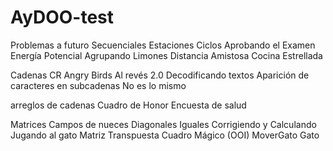 # AyDOO-test
Problemas a futuro
Secuenciales
    Estaciones
Ciclos
    Aprobando el Examen
    Energía Potencial
    Agrupando Limones
    Distancia Amistosa
    Cocina Estrellada

 Cadenas
    CR Angry Birds
    Al revés 2.0
    Decodificando textos
    Aparición de caracteres en subcadenas
    No es lo mismo

arreglos de cadenas
    Cuadro de Honor
    Encuesta de salud

Matrices
Campos de nueces
Diagonales Iguales 
Corrigiendo y Calculando 
Jugando al gato
Matriz Transpuesta
Cuadro Mágico (OOI)
MoverGato
Gato

